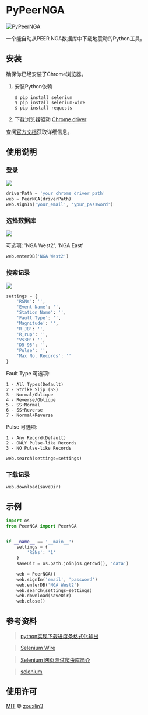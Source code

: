 # PyPeerNGA

[![PyPeerNGA](https://img.shields.io/badge/PyPeerNGA-IEM-brightgreen)](https://github.com/zouxlin3/PyPeerNGA)

一个能自动从PEER NGA数据库中下载地震动的Python工具。

## 安装

确保你已经安装了Chrome浏览器。

1. 安装Python依赖

    ```shell
    $ pip install selenium
    $ pip install selenium-wire
    $ pip install requests
    ```

2. 下载浏览器驱动 [Chrome driver](https://chromedriver.chromium.org/downloads)

查阅[官方文档](https://pypi.org/project/selenium/)获取详细信息。

## 使用说明

### 登录

![](https://pic.zouxlin3.com/pic/blog/PyPeerNGA/1.png)

```python
driverPath = 'your chrome driver path'
web = PeerNGA(driverPath)
web.signIn('your_email', 'ypur_password')
```

### 选择数据库

![](https://pic.zouxlin3.com/pic/blog/PyPeerNGA/2.png)

可选项: 'NGA West2', 'NGA East'

```python
web.enterDB('NGA West2')
```

### 搜索记录

![](https://pic.zouxlin3.com/pic/blog/PyPeerNGA/3.png)

```python
settings = {
    'RSNs': '',
    'Event Name': '',
    'Station Name': '',
    'Fault Type': '', 
    'Magnitude': '',
    'R_JB': '',
    'R_rup': '',
    'Vs30': '',
    'D5-95': '',
    'Pulse': '',
    'Max No. Records': ''
}
```

Fault Type 可选项:

    1 - All Types(Default)
    2 - Strike Slip (SS)
    3 - Normal/Oblique
    4 - Reverse/Oblique
    5 - SS+Normal
    6 - SS+Reverse
    7 - Normal+Reverse

Pulse 可选项:

    1 - Any Record(Default)
    2 - ONLY Pulse-like Records
    3 - NO Pulse-like Records

```python
web.search(settings=settings)
```

### 下载记录

```python
web.download(saveDir)
```

## 示例

```python
import os
from PeerNGA import PeerNGA


if __name__ == '__main__':
    settings = {
        'RSNs': '1'
    }
    saveDir = os.path.join(os.getcwd(), 'data')

    web = PeerNGA()
    web.signIn('email', 'password')
    web.enterDB('NGA West2')
    web.search(settings=settings)
    web.download(saveDir)
    web.close()
```

## 参考资料

> [python实现下载进度条格式化输出](https://blog.csdn.net/weixin_44001521/article/details/107732555)

> [Selenium Wire](https://github.com/wkeeling/selenium-wire)

> [Selenium 网页测试爬虫库简介](https://www.gairuo.com/p/python-selenium)

> [selenium](https://pypi.org/project/selenium/)

## 使用许可

[MIT](https://github.com/zouxlin3/PyPeerNGA/blob/master/license) © [zouxlin3](https://zouxlin3.com)
